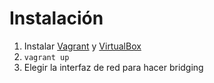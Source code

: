 Instalación
===========

1. Instalar [Vagrant](https://www.vagrantup.com/downloads) y [VirtualBox](https://www.virtualbox.org/wiki/Downloads)
2. `vagrant up`
3. Elegir la interfaz de red para hacer bridging
